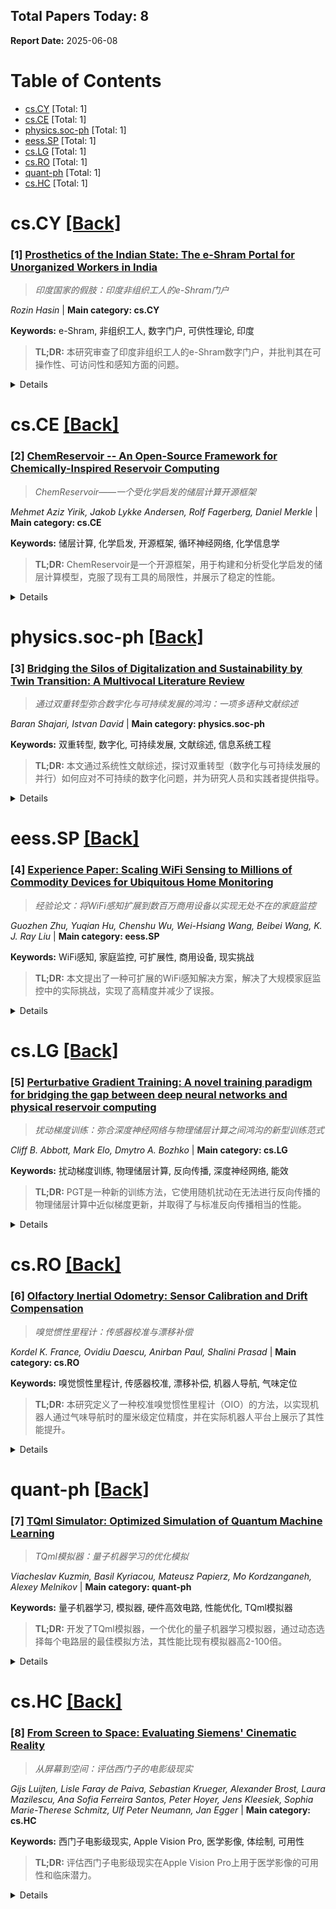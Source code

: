 ## Total Papers Today: 8
**Report Date:** 2025-06-08

<div id=toc></div>

# Table of Contents

- [cs.CY](#cs.CY) [Total: 1]
- [cs.CE](#cs.CE) [Total: 1]
- [physics.soc-ph](#physics.soc-ph) [Total: 1]
- [eess.SP](#eess.SP) [Total: 1]
- [cs.LG](#cs.LG) [Total: 1]
- [cs.RO](#cs.RO) [Total: 1]
- [quant-ph](#quant-ph) [Total: 1]
- [cs.HC](#cs.HC) [Total: 1]


<div id='cs.CY'></div>

# cs.CY [[Back]](#toc)

### [1] [Prosthetics of the Indian State: The e-Shram Portal for Unorganized Workers in India](https://arxiv.org/abs/2503.05714)
> *印度国家的假肢：印度非组织工人的e-Shram门户*

*Rozin Hasin* | **Main category: cs.CY**

**Keywords:** e-Shram, 非组织工人, 数字门户, 可供性理论, 印度

> **TL;DR:** 本研究审查了印度非组织工人的e-Shram数字门户，并批判其在可操作性、可访问性和感知方面的问题。

<details>
  <summary>Details</summary>

**Motivation:** 本研究论文旨在审查印度非正规经济部门中非组织工人的数字门户/数据库e-Shram。

**Method:** 本研究使用可供性理论（affordance theory）来批判e-Shram数据库的运作。

**Result:** 研究结果批判了该数据库对劳动者的操作化，以及可访问性和感知方面存在的问题。

**Conclusion:** 未在摘要中提及。

> **ai_Abstract:** 本研究论文审查了印度非正规部门中非组织工人的数字门户e-Shram。作者运用可供性理论，批判了该数据库在劳工操作中的问题，以及其可访问性和感知方面存在的不足。

> **摘要翻译:** 这篇研究论文审视了当今印度非正规经济部门中非组织工人的数字门户/数据库：e-Shram。我使用可供性理论，批判了该数据库对劳动者的操作化，以及可访问性和感知方面的问题。

</details>


<div id='cs.CE'></div>

# cs.CE [[Back]](#toc)

### [2] [ChemReservoir -- An Open-Source Framework for Chemically-Inspired Reservoir Computing](https://arxiv.org/abs/2506.04249)
> *ChemReservoir——一个受化学启发的储层计算开源框架*

*Mehmet Aziz Yirik, Jakob Lykke Andersen, Rolf Fagerberg, Daniel Merkle* | **Main category: cs.CE**

**Keywords:** 储层计算, 化学启发, 开源框架, 循环神经网络, 化学信息学

> **TL;DR:** ChemReservoir是一个开源框架，用于构建和分析受化学启发的储层计算模型，克服了现有工具的局限性，并展示了稳定的性能。

<details>
  <summary>Details</summary>

**Motivation:** 现有的受化学启发的储层计算软件工具主要侧重于DNA化学，且维护状况限制了其可用性，因此需要一个合适的开源工具。

**Method:** 本研究引入了ChemReservoir，一个用于受化学启发的储层计算的开源框架。与之前专注于DNA化学的研究不同，ChemReservoir是一个通用框架，用于构建和分析受化学启发的储层，并通过增强测试、评估和可重现性来解决现有研究的局限性。

**Result:** 该工具使用各种基于循环的储层拓扑进行了评估，并在记忆容量任务中，在各种配置下表现出稳定的性能。

**Conclusion:** ChemReservoir成功地为受化学启发的储层计算提供了一个通用、可维护且性能稳定的开源框架，克服了现有工具的局限性。

> **ai_Abstract:** ChemReservoir是一个新的开源框架，旨在解决现有化学启发式储层计算工具的局限性，这些工具主要关注DNA化学且维护不佳。ChemReservoir提供了一个通用的框架来构建和分析各种化学启发式储层，并通过增强测试、评估和可重现性来提高其可用性。该工具在记忆容量任务中表现出稳定的性能。

> **摘要翻译:** 储层计算是一种循环神经网络，它使用固定的非线性动力系统（称为储层）将输入映射到更高维空间。在文献中，存在各种类型的储层，从计算机模拟到体外实验。在化学信息学领域，以前的研究通过开发基于仿真的化学启发式计算机模拟储层模型为该领域做出了贡献。Yahiro使用基于DNA的化学反应网络作为其储层，Nguyen开发了一种基于Gillespie算法的DNA化学启发工具。然而，这些软件工具主要是针对DNA化学设计的，并且其维护状况限制了它们目前的可用性。由于这些限制，需要一个合适的开源工具。本研究介绍了ChemReservoir，一个受化学启发的储层计算开源框架。与以前专注于DNA化学的研究不同，ChemReservoir是一个通用框架，用于构建和分析受化学启发的储层，它还通过确保增强的测试、评估和可重现性来解决这些先前研究中的局限性。该工具使用各种基于循环的储层拓扑进行了评估，并在记忆容量任务中，在各种配置下表现出稳定的性能。

</details>


<div id='physics.soc-ph'></div>

# physics.soc-ph [[Back]](#toc)

### [3] [Bridging the Silos of Digitalization and Sustainability by Twin Transition: A Multivocal Literature Review](https://arxiv.org/abs/2506.04267)
> *通过双重转型弥合数字化与可持续发展的鸿沟：一项多语种文献综述*

*Baran Shajari, Istvan David* | **Main category: physics.soc-ph**

**Keywords:** 双重转型, 数字化, 可持续发展, 文献综述, 信息系统工程

> **TL;DR:** 本文通过系统性文献综述，探讨双重转型（数字化与可持续发展的并行）如何应对不可持续的数字化问题，并为研究人员和实践者提供指导。

<details>
  <summary>Details</summary>

**Motivation:** 应对日益严重的不可持续数字化问题，特别是生态方面的问题，因为忽视此问题将限制社会的数字能力和人类解决问题的能力。

**Method:** 系统性地调研学术文献和灰色文献，以澄清关键概念并为研究人员和实践者提供创新方向。

**Result:** 澄清了双重转型的关键概念，并为研究人员和实践者提供了指导其创新努力的线索。

**Conclusion:** 旨在为研究人员和实践者提供指导，以应对不可持续的数字化问题。

> **ai_Abstract:** 本文通过对学术界和灰色文献进行系统性综述，探讨了“双重转型”——即数字化与可持续发展并行且相互支持的模式，以解决不可持续的数字化问题。研究旨在澄清关键概念，并为研究人员和实践者在创新方向上提供指导，以确保社会数字能力和人类问题解决能力的可持续发展。

> **摘要翻译:** 双重转型是数字化和可持续发展转型并行且相互支持的方法，或者通俗地说，是“通过IT和数据实现绿色化以及IT和数据本身的绿色化”。双重转型旨在应对日益严重的不可持续数字化问题，特别是在生态方面。忽视这个问题最终将限制社会的数字熟练度和人类解决问题的能力。信息系统工程必须通过其大量的知识体系、方法和技术来支持双重转型之旅。为此，我们系统地调查了关于双重转型的学术和灰色文献，澄清了关键概念，并为研究人员和实践者提供了指导其创新努力的线索。

</details>


<div id='eess.SP'></div>

# eess.SP [[Back]](#toc)

### [4] [Experience Paper: Scaling WiFi Sensing to Millions of Commodity Devices for Ubiquitous Home Monitoring](https://arxiv.org/abs/2506.04322)
> *经验论文：将WiFi感知扩展到数百万商用设备以实现无处不在的家庭监控*

*Guozhen Zhu, Yuqian Hu, Chenshu Wu, Wei-Hsiang Wang, Beibei Wang, K. J. Ray Liu* | **Main category: eess.SP**

**Keywords:** WiFi感知, 家庭监控, 可扩展性, 商用设备, 现实挑战

> **TL;DR:** 本文提出了一种可扩展的WiFi感知解决方案，解决了大规模家庭监控中的实际挑战，实现了高精度并减少了误报。

<details>
  <summary>Details</summary>

**Motivation:** 基于WiFi的家庭监控具有吸引力，但现有研究在实际应用中面临挑战，例如非人类移动导致的误报、低成本WiFi芯片组导致的CSI不一致、多用户环境中的运动干扰以及边缘设备的计算限制。

**Method:** 开发并部署了一个大规模WiFi感知解决方案，目前已在全球超过1000万商用现成路由器和1亿智能灯泡上运行。提出了一个实用且可扩展的系统来解决上述挑战，该系统集成了感知和通信，支持同步WiFi感知和数据传输。

**Result:** 在各种真实家庭环境中实现了92.61%的准确率。将非人类移动导致的误报从63.1%降低到8.4%。将CSI传输开销降低了99.72%。通过涉及280个边缘设备、16个场景和超过400万个运动样本的两年评估进行了验证。

**Conclusion:** 该工作弥合了理论研究和商业部署之间的差距，为在真实环境中扩展WiFi感知提供了实用见解。研究结果和策略可推广到各种WiFi感知应用。

> **ai_Abstract:** 这篇经验论文详细介绍了用于普遍家庭监控的大规模WiFi感知解决方案的开发和部署，该方案已在数百万设备上运行。它通过一个实用且可扩展的系统识别并解决了四个关键的现实挑战——非人类移动导致的误报、CSI不一致、多用户干扰和计算限制。该解决方案实现了高精度（92.61%），显著减少了误报，并降低了传输开销，证明了其在实际WiFi感知应用中的有效性和普适性。

> **摘要翻译:** 基于WiFi的家庭监控已成为传统基于摄像头和传感器的解决方案的一种引人注目的替代方案，通过利用现有无线基础设施提供广泛覆盖和最小入侵。本文介绍了开发和部署大规模WiFi感知解决方案的关键见解和经验教训，该解决方案目前已在全球超过1000万商用现成路由器和1亿智能灯泡上运行。通过这次广泛的部署，我们识别出阻碍现有研究实际应用的四个现实挑战：1）非人类移动（例如宠物）频繁触发误报；2）低成本WiFi芯片组和异构硬件导致信道状态信息（CSI）测量不一致；3）多用户环境中的运动干扰使居住者区分复杂化；4）边缘设备的计算限制和有限的云传输阻碍实时处理。为了解决这些挑战，我们提出了一个实用且可扩展的系统，通过涉及280个边缘设备、16个场景和超过400万个运动样本的全面两年评估进行了验证。我们的解决方案在各种真实家庭中实现了92.61%的准确率，同时将非人类移动导致的误报从63.1%降低到8.4%，并将CSI传输开销降低了99.72%。值得注意的是，我们的系统集成了感知和通信，支持家庭WiFi网络上的同步WiFi感知和数据传输。虽然专注于家庭监控，但我们的发现和策略可推广到各种WiFi感知应用。通过弥合理论研究和商业部署之间的差距，这项工作为在真实环境中扩展WiFi感知提供了实用见解。

</details>


<div id='cs.LG'></div>

# cs.LG [[Back]](#toc)

### [5] [Perturbative Gradient Training: A novel training paradigm for bridging the gap between deep neural networks and physical reservoir computing](https://arxiv.org/abs/2506.04523)
> *扰动梯度训练：弥合深度神经网络与物理储层计算之间鸿沟的新型训练范式*

*Cliff B. Abbott, Mark Elo, Dmytro A. Bozhko* | **Main category: cs.LG**

**Keywords:** 扰动梯度训练, 物理储层计算, 反向传播, 深度神经网络, 能效

> **TL;DR:** PGT是一种新的训练方法，它使用随机扰动在无法进行反向传播的物理储层计算中近似梯度更新，并取得了与标准反向传播相当的性能。

<details>
  <summary>Details</summary>

**Motivation:** 物理储层计算由于其黑箱性质而无法执行反向传播，这是其一个关键限制。该研究旨在克服这一限制，使物理储层能够集成到更深的神经网络架构中。

**Method:** 本文引入了扰动梯度训练（PGT），这是一种新颖的训练范式。PGT从物理学中的微扰理论中汲取灵感，通过在网络参数空间中进行随机扰动，仅使用前向传播来近似梯度更新。研究者在模拟神经网络架构（包括密集网络和带有储层层的Transformer模型）以及使用磁振子自振荡环作为物理储层的实验硬件上验证了该方法。

**Result:** PGT在反向传播不切实际或不可能的情况下，能够达到与标准反向传播方法相当的性能。

**Conclusion:** PGT代表了将物理储层集成到更深层神经网络架构中，并实现人工智能训练显著能效提升的有希望的一步。

> **ai_Abstract:** 本文提出了一种名为扰动梯度训练（PGT）的新型范式，旨在解决物理储层计算因其黑箱特性而无法进行反向传播的局限性。PGT借鉴物理学中的微扰理论，通过随机扰动近似梯度更新，仅需前向传播。实验证明，无论是在模拟神经网络还是在基于磁振子自振荡环的物理硬件上，PGT都能在反向传播受限的场景下，实现与传统反向传播相媲美的性能。这为将物理储层融入更深层神经网络并提升AI训练能效提供了可行途径。

> **摘要翻译:** 我们引入了扰动梯度训练（PGT），这是一种新颖的训练范式，它克服了物理储层计算的一个关键限制：由于物理储层的黑箱性质而无法执行反向传播。PGT从物理学中的微扰理论中汲取灵感，通过在网络参数空间中进行随机扰动，仅使用前向传播来近似梯度更新。我们在模拟神经网络架构（包括密集网络和带有储层层的Transformer模型）以及使用磁振子自振荡环作为物理储层的实验硬件上展示了这种方法的可行性。我们的结果表明，在反向传播不切实际或不可能的情况下，PGT可以实现与标准反向传播方法相当的性能。PGT代表了将物理储层集成到更深层神经网络架构中并实现人工智能训练显著能效提升的有希望的一步。

</details>


<div id='cs.RO'></div>

# cs.RO [[Back]](#toc)

### [6] [Olfactory Inertial Odometry: Sensor Calibration and Drift Compensation](https://arxiv.org/abs/2506.04539)
> *嗅觉惯性里程计：传感器校准与漂移补偿*

*Kordel K. France, Ovidiu Daescu, Anirban Paul, Shalini Prasad* | **Main category: cs.RO**

**Keywords:** 嗅觉惯性里程计, 传感器校准, 漂移补偿, 机器人导航, 气味定位

> **TL;DR:** 本研究定义了一种校准嗅觉惯性里程计（OIO）的方法，以实现机器人通过气味导航时的厘米级定位精度，并在实际机器人平台上展示了其性能提升。

<details>
  <summary>Details</summary>

**Motivation:** 视觉惯性里程计（VIO）融合视觉和运动数据来理解机器状态，而嗅觉惯性里程计（OIO）是其类比，旨在融合气体传感器信号与惯性数据，帮助机器人通过气味导航。然而，气体动力学和环境因素引入的干扰使得OIO难以实现。因此，需要一种校准过程来提高OIO的性能和准确性。

**Method:** 本研究定义了一种通用的OIO校准过程，适用于多种嗅觉传感器类型。具体关注于为慢速机器人平台上的气味源定位实现厘米级精度校准，以支持机器人手术和非接触式安全检查等应用。该过程在真实的机械臂上进行了演示。

**Result:** 研究展示了所提出的OIO校准过程在真实机械臂上的应用，并证明了这种校准相比冷启动嗅觉导航任务能显著提高性能。

**Conclusion:** 所提出的嗅觉惯性里程计（OIO）校准过程能够有效提高机器人通过气味导航时的定位精度，使其在机器人手术和非接触式安全检查等实际应用中具有可行性。

> **ai_Abstract:** 该论文提出了一种嗅觉惯性里程计（OIO）的校准方法，旨在通过融合气体传感器和惯性数据，使机器人能够以厘米级精度进行气味源定位。文章定义了一个通用的校准过程，适用于多种嗅觉传感器，并在真实机械臂上验证了其有效性，结果表明该校准显著提升了嗅觉导航的性能，为机器人手术和非接触式安全检查等应用提供了可能。

> **摘要翻译:** 视觉惯性里程计（VIO）是融合视觉和运动数据以理解机器在导航任务中状态的过程。嗅觉惯性里程计（OIO）是VIO的类比，它融合气体传感器的信号与惯性数据，以帮助机器人通过气味导航。气体动力学和环境因素会给嗅觉导航任务带来干扰，使得OIO难以实现。在本研究中，我们定义了一种对机器人进行OIO校准的过程，该过程可推广到多种嗅觉传感器类型。我们的重点是专门为慢速机器人平台上的气味源定位校准OIO，以实现厘米级精度，从而展示在机器人手术和非接触式安全检查中的用例。我们在一台真实的机械臂上演示了我们的OIO校准过程，并展示了这种校准如何提高冷启动嗅觉导航任务的性能。

</details>


<div id='quant-ph'></div>

# quant-ph [[Back]](#toc)

### [7] [TQml Simulator: Optimized Simulation of Quantum Machine Learning](https://arxiv.org/abs/2506.04891)
> *TQml模拟器：量子机器学习的优化模拟*

*Viacheslav Kuzmin, Basil Kyriacou, Mateusz Papierz, Mo Kordzanganeh, Alexey Melnikov* | **Main category: quant-ph**

**Keywords:** 量子机器学习, 模拟器, 硬件高效电路, 性能优化, TQml模拟器

> **TL;DR:** 开发了TQml模拟器，一个优化的量子机器学习模拟器，通过动态选择每个电路层的最佳模拟方法，其性能比现有模拟器高2-100倍。

<details>
  <summary>Details</summary>

**Motivation:** 量子机器学习中使用的硬件高效电路通常由交替的均匀应用门层组成。为了推进该领域的研究，需要针对此类电路的高速数值模拟器。

**Method:** 通过对模拟量子态向量上门层作用的通用和门特定技术进行数值基准测试，旨在加速量子机器学习算法的整体模拟。在此基础上，开发了TQml模拟器，该模拟器针对给定电路中的每个层采用最有效的模拟方法。

**Result:** 分析表明，给定门层的最佳模拟方法取决于所涉及的量子比特数量，并且量身定制的技术组合可以在给定电路的前向和后向传播中产生显著的性能增益。在大多数情况下，我们的模拟器比等效的Pennylane default.qubit模拟器性能提高约2到100倍，具体取决于电路、量子比特数量、输入数据批处理大小和所使用的硬件。

**Conclusion:** TQml模拟器通过为给定电路中的每个层选择最有效的模拟方法，可以显著加速量子机器学习模拟，并实现显著的性能提升。

> **ai_Abstract:** 本文旨在解决量子机器学习中硬件高效电路高速模拟的挑战。研究人员通过对模拟门层作用的不同技术进行基准测试，发现最佳模拟方法取决于量子比特数量。基于此洞察，他们开发了TQml模拟器，该模拟器能为每个电路层选择最有效的模拟方法。实验结果表明，TQml模拟器在大多数情况下比Pennylane的default.qubit模拟器性能高出2到100倍，显著提升了量子机器学习算法的模拟效率。

> **摘要翻译:** 量子机器学习中使用的硬件高效电路通常由交替的均匀应用门层组成。此类电路的高速数值模拟器对于推进该领域的研究至关重要。在这项工作中，我们对模拟量子态向量上门层作用的通用和门特定技术进行了数值基准测试，旨在加速量子机器学习算法的整体模拟。我们的分析表明，给定门层的最佳模拟方法取决于所涉及的量子比特数量，并且量身定制的技术组合可以在给定电路的前向和后向传播中产生显著的性能增益。基于这些见解，我们开发了一个名为TQml模拟器的数值模拟器，它为给定电路中的每个层采用最有效的模拟方法。我们使用标准门集（如旋转门和CNOT门）以及IonQ和IBM量子处理单元的本地门构建的电路上评估了TQml模拟器。在大多数情况下，我们的模拟器比等效的Pennylane default.qubit模拟器性能提高约2到100倍，具体取决于电路、量子比特数量、输入数据批处理大小和所使用的硬件。

</details>


<div id='cs.HC'></div>

# cs.HC [[Back]](#toc)

### [8] [From Screen to Space: Evaluating Siemens' Cinematic Reality](https://arxiv.org/abs/2506.04972)
> *从屏幕到空间：评估西门子的电影级现实*

*Gijs Luijten, Lisle Faray de Paiva, Sebastian Krueger, Alexander Brost, Laura Mazilescu, Ana Sofia Ferreira Santos, Peter Hoyer, Jens Kleesiek, Sophia Marie-Therese Schmitz, Ulf Peter Neumann, Jan Egger* | **Main category: cs.HC**

**Keywords:** 西门子电影级现实, Apple Vision Pro, 医学影像, 体绘制, 可用性

> **TL;DR:** 评估西门子电影级现实在Apple Vision Pro上用于医学影像的可用性和临床潜力。

<details>
  <summary>Details</summary>

**Motivation:** 作为首批获得西门子电影级现实完整访问权限的研究团队之一，评估其在Apple Vision Pro上进行电影级体绘制的可用性和临床潜力。

**Method:** 可视化CHAOS和MRCP_DLRecon数据集中的静脉期肝脏CT和MRCP扫描。十四名医学专家使用系统可用性量表、ISONORM 9242-110-S问卷和开放式调查评估了可用性和预期的临床整合潜力。

**Result:** 专家反馈确定了可行性、关键可用性优势以及在实际临床工作流程中促进适应所需的特性。

**Conclusion:** 研究结果提供了关于沉浸式电影级渲染在医学影像中潜力的见解。

> **ai_Abstract:** 本研究评估了西门子电影级现实在Apple Vision Pro上进行医学影像电影级体绘制的可用性和临床潜力。通过对静脉期肝脏CT和MRCP扫描的可视化，并由14位医学专家使用标准化量表和开放式调查进行评估，研究确定了该技术的可行性、主要可用性优势以及为适应实际临床工作流程所需的关键功能，为沉浸式电影级渲染在医学影像领域的应用提供了见解。

> **摘要翻译:** 作为首批获得西门子电影级现实完整访问权限的研究团队之一，我们评估了其在Apple Vision Pro上进行电影级体绘制的可用性和临床潜力。我们可视化了来自CHAOS和MRCP_DLRecon数据集的静脉期肝脏计算机断层扫描和磁共振胰胆管造影扫描。十四名医学专家使用系统可用性量表、ISONORM 9242-110-S问卷和开放式调查评估了可用性和预期的临床整合潜力。他们的反馈确定了可行性、关键可用性优势以及在实际临床工作流程中促进适应所需的特性。这些发现提供了关于沉浸式电影级渲染在医学影像中潜力的见解。

</details>
